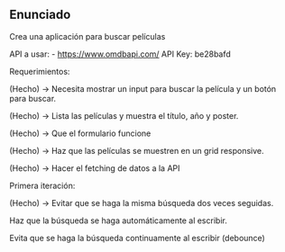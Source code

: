 ## Enunciado

Crea una aplicación para buscar películas

API a usar: - https://www.omdbapi.com/
API Key: be28bafd

Requerimientos:

(Hecho) -> Necesita mostrar un input para buscar la película y un botón para buscar.

(Hecho) -> Lista las películas y muestra el título, año y poster.

(Hecho) -> Que el formulario funcione

(Hecho) -> Haz que las películas se muestren en un grid responsive.

(Hecho) -> Hacer el fetching de datos a la API

Primera iteración:

(Hecho) -> Evitar que se haga la misma búsqueda dos veces seguidas.

Haz que la búsqueda se haga automáticamente al escribir.

Evita que se haga la búsqueda continuamente al escribir (debounce)
